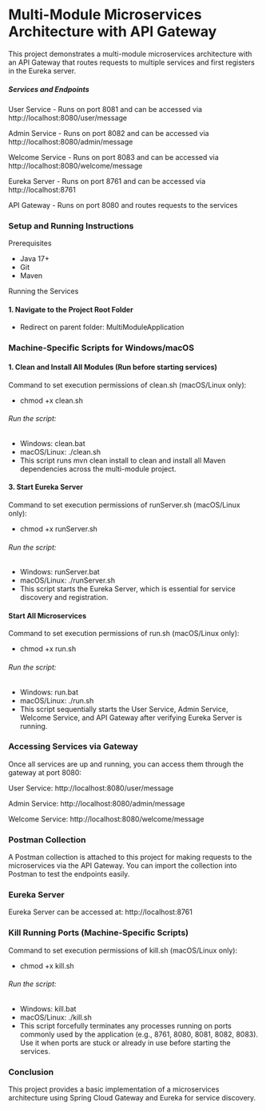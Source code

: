 # Multi-Module Microservices Architecture with API Gateway

 This project demonstrates a multi-module microservices architecture with an API Gateway that routes requests to multiple services and first registers in the Eureka server.

##### Services and Endpoints

User Service - Runs on port 8081 and can be accessed via http://localhost:8080/user/message

Admin Service - Runs on port 8082 and can be accessed via http://localhost:8080/admin/message

Welcome Service - Runs on port 8083 and can be accessed via http://localhost:8080/welcome/message

Eureka Server - Runs on port 8761 and can be accessed via http://localhost:8761

API Gateway - Runs on port 8080 and routes requests to the services

### Setup and Running Instructions
Prerequisites
- Java 17+
- Git
- Maven

Running the Services

#### 1. Navigate to the Project Root Folder
- Redirect on parent folder: MultiModuleApplication

### Machine-Specific Scripts for Windows/macOS
####  1. Clean and Install All Modules (Run before starting services)
Command to set execution permissions of clean.sh (macOS/Linux only):
- chmod +x clean.sh
###### Run the script:
- Windows: clean.bat
- macOS/Linux: ./clean.sh
- This script runs mvn clean install to clean and install all Maven dependencies across the multi-module project.

#### 3. Start Eureka Server
Command to set execution permissions of runServer.sh (macOS/Linux only):
- chmod +x runServer.sh
###### Run the script:
- Windows: runServer.bat
- macOS/Linux: ./runServer.sh
- This script starts the Eureka Server, which is essential for service discovery and registration.

#### Start All Microservices
Command to set execution permissions of run.sh (macOS/Linux only):
- chmod +x run.sh
###### Run the script:
- Windows: run.bat
- macOS/Linux: ./run.sh
- This script sequentially starts the User Service, Admin Service, Welcome Service, and API Gateway after verifying Eureka Server is running.

### Accessing Services via Gateway

Once all services are up and running, you can access them through the gateway at port 8080:

User Service: http://localhost:8080/user/message

Admin Service: http://localhost:8080/admin/message

Welcome Service: http://localhost:8080/welcome/message

### Postman Collection

A Postman collection is attached to this project for making requests to the microservices via the API Gateway. You can import the collection into Postman to test the endpoints easily.

### Eureka Server

Eureka Server can be accessed at:
http://localhost:8761

### Kill Running Ports (Machine-Specific Scripts)
Command to set execution permissions of kill.sh (macOS/Linux only):
- chmod +x kill.sh
###### Run the script:
- Windows: kill.bat
- macOS/Linux: ./kill.sh
- This script forcefully terminates any processes running on ports commonly used by the application (e.g., 8761, 8080, 8081, 8082, 8083). Use it when ports are stuck or already in use before starting the services.

### Conclusion

This project provides a basic implementation of a microservices architecture using Spring Cloud Gateway and Eureka for service discovery.
